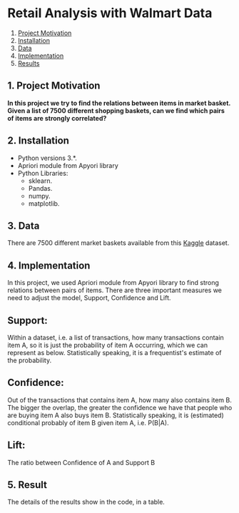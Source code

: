 # Retail Analysis with Walmart Data

1. [Project Motivation](#ProjectMotivation)
2. [Installation](#installation)
3. [Data](#data)
4. [Implementation](#model)
5. [Results](#results)

## 1. Project Motivation <a name="ProjectMotivation"></a> 

**In this project we try to find the relations between items in market basket. Given a list of 7500 different shopping baskets, can we find which pairs of items are strongly correlated?**




## 2. Installation <a name="installation"></a>

- Python versions 3.*.
- Apriori module from Apyori library
- Python Libraries:
    - sklearn.
    - Pandas.
    - numpy.
    - matplotlib.


## 3. Data<a name="data"></a> 

There are 7500 different market baskets available from this <a href="https://www.kaggle.com/code/annadurbanova/market-basket-optimization-apriori-practice">Kaggle</a> dataset.



## 4. Implementation <a name="model"></a> 
In this project, we used Apriori module from Apyori library to find strong relations between pairs of items. There are three important measures we need to adjust the model, Support, Confidence and Lift.

<h2>Support:</h2>
Within a dataset, i.e. a list of transactions, how many transactions contain item A, so it is just the probability of item A occurring, which we can represent as below. Statistically speaking, it is a frequentist's estimate of the probability.

<h2>Confidence:</h2>
Out of the transactions that contains item A, how many also contains item B. The bigger the overlap, the greater the confidence we have that people who are buying item A also buys item B.  Statistically speaking, it is (estimated) conditional probably of item B given item A, i.e. P(B|A).

<h2>Lift:</h2>
The ratio between Confidence of A and Support B


## 5. Result<a name="results"></a>
The details of the results show in the code, in a table.
